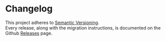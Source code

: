 # Changelog

This project adheres to [Semantic Versioning](http://semver.org).  
Every release, along with the migration instructions, is documented on the Github [Releases](https://github.com/wellyshen/react-cool-onclickoutside/releases) page.
